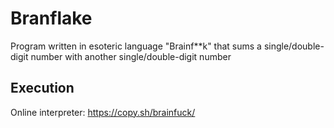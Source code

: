 # Branflake
Program written in esoteric language "Brainf**k" that sums a single/double-digit number with another single/double-digit number 

## Execution
Online interpreter: https://copy.sh/brainfuck/
